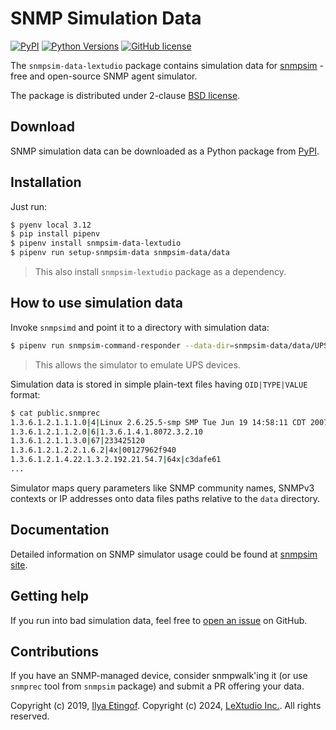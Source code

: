 
# SNMP Simulation Data

[![PyPI](https://img.shields.io/pypi/v/snmpsim-data.svg?maxAge=2592000)](https://pypi.org/project/snmpsim-data/)
[![Python Versions](https://img.shields.io/pypi/pyversions/snmpsim-data.svg)](https://pypi.org/project/snmpsim-data/)
[![GitHub license](https://img.shields.io/badge/license-BSD-blue.svg)](https://raw.githubusercontent.com/lextudio/snmpsim-data/master/LICENSE.txt)

The `snmpsim-data-lextudio` package contains simulation data for
[snmpsim](https://www.pysnmp.com/snmpsim) - free and open-source SNMP agent simulator.

The package is distributed under 2-clause
[BSD license](https://www.pysnmp.com/snmpsim/license.html).

## Download

SNMP simulation data can be downloaded as a Python package from
[PyPI](https://pypi.org/project/snmpsim-data/).

## Installation

Just run:

```bash
$ pyenv local 3.12
$ pip install pipenv
$ pipenv install snmpsim-data-lextudio
$ pipenv run setup-snmpsim-data snmpsim-data/data
```

> This also install `snmpsim-lextudio` package as a dependency.

## How to use simulation data

Invoke `snmpsimd` and point it to a directory with simulation data:

``` bash
$ pipenv run snmpsim-command-responder --data-dir=snmpsim-data/data/UPS --agent-udpv4-endpoint=127.0.0.1:1024
```

> This allows the simulator to emulate UPS devices.

Simulation data is stored in simple plain-text files having `OID|TYPE|VALUE`
format:

``` bash
$ cat public.snmprec
1.3.6.1.2.1.1.1.0|4|Linux 2.6.25.5-smp SMP Tue Jun 19 14:58:11 CDT 2007 i686
1.3.6.1.2.1.1.2.0|6|1.3.6.1.4.1.8072.3.2.10
1.3.6.1.2.1.1.3.0|67|233425120
1.3.6.1.2.1.2.2.1.6.2|4x|00127962f940
1.3.6.1.2.1.4.22.1.3.2.192.21.54.7|64x|c3dafe61
...
```

Simulator maps query parameters like SNMP community names, SNMPv3 contexts or
IP addresses onto data files paths relative to the `data` directory.

## Documentation

Detailed information on SNMP simulator usage could be found at
[snmpsim site](https://www.pysnmp.com/snmpsim/).

## Getting help

If you run into bad simulation data, feel free to
[open an issue](https://github.com/lextudio/pysnmp/issues) on GitHub.

## Contributions

If you have an SNMP-managed device, consider snmpwalk'ing it (or use `snmprec` tool
from `snmpsim` package) and submit a PR offering your data.

Copyright (c) 2019, [Ilya Etingof](mailto:etingof@gmail.com).
Copyright (c) 2024, [LeXtudio Inc.](mailto:support@lextudio.com).
All rights reserved.
